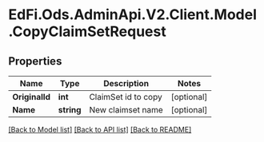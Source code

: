 # EdFi.Ods.AdminApi.V2.Client.Model.CopyClaimSetRequest

## Properties

Name | Type | Description | Notes
------------ | ------------- | ------------- | -------------
**OriginalId** | **int** | ClaimSet id to copy | [optional] 
**Name** | **string** | New claimset name | [optional] 

[[Back to Model list]](../README.md#documentation-for-models) [[Back to API list]](../README.md#documentation-for-api-endpoints) [[Back to README]](../README.md)

